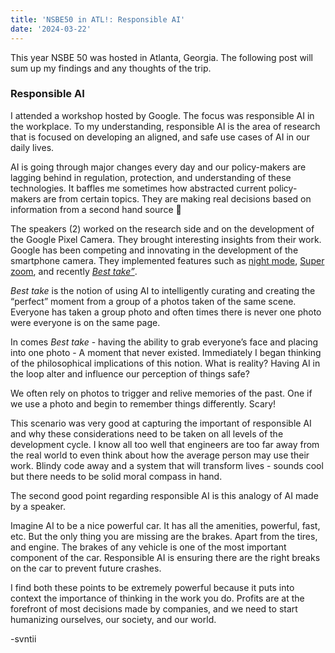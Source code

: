 ```yaml
---
title: 'NSBE50 in ATL!: Responsible AI'
date: '2024-03-22'
---
```


This year NSBE 50 was hosted in Atlanta, Georgia. The following post will sum up my findings and any thoughts of the trip.



### Responsible AI


I attended a workshop hosted by Google. The focus was responsible AI in the workplace. To my understanding, responsible AI is the area of research that is focused on developing an aligned, and safe use cases of AI in our daily lives. 

AI is going through major changes every day and our policy-makers are lagging behind in regulation, protection, and understanding of these technologies. It baffles me sometimes how abstracted current policy-makers are from certain topics. They are making real decisions based on information from a second hand source 🤯

The speakers (2) worked on the research side and on the development of the Google Pixel Camera. They brought interesting insights from their work. Google has been competing and innovating in the development of the smartphone camera. They implemented features such as [night mode](https://blog.google/products/pixel/night-sight-ai-faster/), [Super zoom](https://blog.google/products/pixel/super-res-zoom-google-pixel/#:~:text=5x%20ultrawide%20camera%2C%20a%201x,anywhere%20between%205x%20and%2030x.), and recently [*Best take”*](https://blog.google/products/photos/how-google-photos-best-take-works/]). 

*Best take* is the notion of using AI to intelligently curating and creating the “perfect” moment from a group of a photos taken of the same scene. Everyone has taken a group photo and often times there is never one photo were everyone is on the same page.

In comes *Best take* - having the ability to grab everyone’s face and placing into one photo - A moment that never existed. Immediately I began thinking of the philosophical implications of this notion. What is reality? Having AI in the loop alter and influence our perception of things safe?

We often rely on photos to trigger and relive memories of the past. One if we use a photo and begin to remember things differently. Scary!



This scenario was very good at capturing the important of responsible AI and why these considerations need to be taken on all levels of the development cycle. I know all too well that engineers are too far away from the real world to even think about how the average person may use their work.  Blindy code away and a system that will transform lives - sounds cool but there needs to be solid moral compass in hand.


The second good point regarding responsible AI is this analogy of AI made by a speaker.


Imagine AI to be a nice powerful car. It has all the amenities, powerful, fast, etc. But the only thing you are missing are the brakes. Apart from the tires, and engine. The brakes of any vehicle is one of the most important component of the car. Responsible AI is ensuring there are the right breaks on the car to prevent future crashes.

I find both these points to be extremely powerful because it puts into context the importance of thinking in the work you do. Profits are at the forefront of most decisions made by companies, and we need to start humanizing ourselves, our society, and our world. 


-svntii